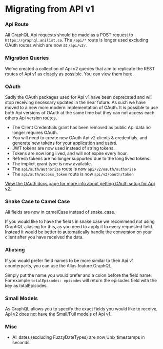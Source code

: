 # Migrating from API v1

### Api Route

All GraphQL Api requests should be made as a POST request to `https://graphql.anilist.co`. The `/api/*` route is longer used excluding OAuth routes which are now at `/api/v2/`.

### Migration Queries

We've created a collection of Api v2 queries that aim to replicate the REST routes of Api v1 as closely as possible. You can view them [here]().

### OAuth

Sadly the OAuth packages used for Api v1 have been deprecated and will stop receiving necessary updates in the near future. As such we have moved to a new more modern implementation of OAuth. It is possible to use both Api versions of OAuth at the same time but they can not access each others Api version routes.

* The Client Credentials grant has been removed as public Api data no longer requires OAuth.
* You will need to create new OAuth Api v2 clients & credentials, and generate new tokens for your application and users.
* JWT tokens are now used instead of string tokens. 
* Tokens are now long lived, and will not expire every hour.
* Refresh tokens are no longer supported due to the long lived tokens.
* The implicit grant type is now available.
* The `api/auth/authorize` route is now `api/v2/oauth/authorize`
* The `api/auth/access_token` route is now `api/v2/oauth/token`

[View the OAuth docs page for more info about getting OAuth setup for Api v2.](/oauth.md)

### Snake Case to Camel Case

All fields are now in camelCase instead of snake\_case.

If you would like to have the fields in snake case we recommend not using GraphQL aliasing for this, as you need to apply it to every requested field. Instead it would be better to automatically handle the conversion on your client after you have received the data.

### Aliasing

If you would prefer field names to be more similar to their Api v1 counterparts, you can use the Alias feature GraphQL.

Simply put the name you would prefer and a colon before the field name. For example `totalEpisodes: episodes` will return the episodes field with the key as totalEpisodes.

### Small Models

As GraphQL allows you to specify the exact fields you would like to receive, Api v2 does not have the Small/Full models of Api v1.

### Misc

* All dates \(excluding FuzzyDateTypes\) are now Unix timestamps in seconds.



